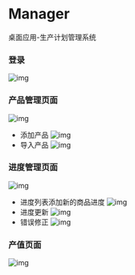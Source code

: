# Manager
桌面应用-生产计划管理系统
### 登录
![img](https://github.com/JokerAlex/ManagerSpring/raw/master/img/1.png)
### 产品管理页面
![img](https://github.com/JokerAlex/ManagerSpring/raw/master/img/1.png)
- 添加产品
![img](https://github.com/JokerAlex/ManagerSpring/raw/master/img/3.png)
- 导入产品
![img](https://github.com/JokerAlex/ManagerSpring/raw/master/img/4.png)
### 进度管理页面
![img](https://github.com/JokerAlex/ManagerSpring/raw/master/img/5.png)
- 进度列表添加新的商品进度
![img](https://github.com/JokerAlex/ManagerSpring/raw/master/img/6.png)
- 进度更新
![img](https://github.com/JokerAlex/ManagerSpring/raw/master/img/7.png)
- 错误修正
![img](https://github.com/JokerAlex/ManagerSpring/raw/master/img/8.png)
### 产值页面
![img](https://github.com/JokerAlex/ManagerSpring/raw/master/img/9.png)
